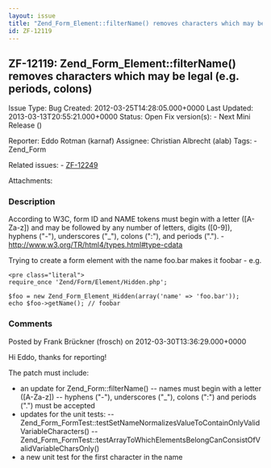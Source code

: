 ```yaml
---
layout: issue
title: "Zend_Form_Element::filterName() removes characters which may be legal (e.g. periods, colons)"
id: ZF-12119
---
```


ZF-12119: Zend\_Form\_Element::filterName() removes characters which may be legal (e.g. periods, colons)
--------------------------------------------------------------------------------------------------------

 Issue Type: Bug Created: 2012-03-25T14:28:05.000+0000 Last Updated: 2013-03-13T20:55:21.000+0000 Status: Open Fix version(s): - Next Mini Release ()
 
 Reporter:  Eddo Rotman (karnaf)  Assignee:  Christian Albrecht (alab)  Tags: - Zend\_Form
 
 Related issues: - [ZF-12249](/issues/browse/ZF-12249)
 
 Attachments: 
### Description

According to W3C, form ID and NAME tokens must begin with a letter ([A-Za-z]) and may be followed by any number of letters, digits ([0-9]), hyphens ("-"), underscores ("\_"), colons (":"), and periods ("."). - <http://www.w3.org/TR/html4/types.html#type-cdata>

Trying to create a form element with the name foo.bar makes it foobar - e.g.

 
    <pre class="literal">
    require_once 'Zend/Form/Element/Hidden.php';
    
    $foo = new Zend_Form_Element_Hidden(array('name' => 'foo.bar'));
    echo $foo->getName(); // foobar


 

 

### Comments

Posted by Frank Brückner (frosch) on 2012-03-30T13:36:29.000+0000

Hi Eddo, thanks for reporting!

The patch must include:

- an update for Zend\_Form::filterName() -- names must begin with a letter ([A-Za-z]) -- hyphens ("-"), underscores ("\_"), colons (":") and periods (".") must be accepted
- updates for the unit tests: -- Zend\_Form\_FormTest::testSetNameNormalizesValueToContainOnlyValidVariableCharacters() -- Zend\_Form\_FormTest::testArrayToWhichElementsBelongCanConsistOfValidVariableCharsOnly()
- a new unit test for the first character in the name
 


 